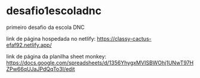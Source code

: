 # desafio1escoladnc
primeiro desafio da escola DNC

link de página hospedada no netlify: https://classy-cactus-efaf92.netlify.app/

link de página da planilha sheet monkey: https://docs.google.com/spreadsheets/d/1356YhygxMVISBWOhj1UNwT97HZPw66qUJaJPdQqTo3I/edit

